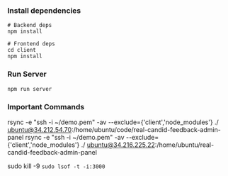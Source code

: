 ### Install dependencies

```
# Backend deps
npm install

# Frontend deps
cd client
npm install
```

### Run Server

```
npm run server
```

### Important Commands

rsync -e "ssh -i ~/demo.pem" -av --exclude={'client','node_modules'} ./ ubuntu@34.212.54.70:/home/ubuntu/code/real-candid-feedback-admin-panel
rsync -e "ssh -i ~/demo.pem" -av --exclude={'client','node_modules'} ./ ubuntu@34.216.225.22:/home/ubuntu/real-candid-feedback-admin-panel

sudo kill -9 `sudo lsof -t -i:3000`
